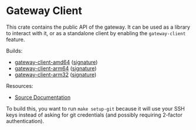# Gateway Client

This crate contains the public API of the gateway. It can be used as a library to interact
with it, or as a standalone client by enabling the `gateway-client` feature.

Builds:
- [gateway-client-amd64][] ([signature][gateway-client-amd64.sig])
- [gateway-client-arm64][] ([signature][gateway-client-arm64.sig])
- [gateway-client-arm32][] ([signature][gateway-client-arm32.sig])

Resources:
- [Source Documentation][rustdoc]

[gateway-client-amd64]: https://fractalnetworks.gitlab.io/gateway-client/gateway-client-amd64
[gateway-client-arm64]: https://fractalnetworks.gitlab.io/gateway-client/gateway-client-arm64
[gateway-client-arm32]: https://fractalnetworks.gitlab.io/gateway-client/gateway-client-arm32

[gateway-client-amd64.sig]: https://fractalnetworks.gitlab.io/gateway-client/gateway-client-amd64.sig
[gateway-client-arm64.sig]: https://fractalnetworks.gitlab.io/gateway-client/gateway-client-arm64.sig
[gateway-client-arm32.sig]: https://fractalnetworks.gitlab.io/gateway-client/gateway-client-arm32.sig

[rustdoc]: https://fractalnetworks.gitlab.io/gateway-client/doc/gateway_client
[registry]: https://gitlab.com/fractalnetworks/gateway-client/container_registry

To build this, you want to run `make setup-git` because it will use your SSH keys instead of asking for git credentials (and possibly requiring 2-factor authentication).
